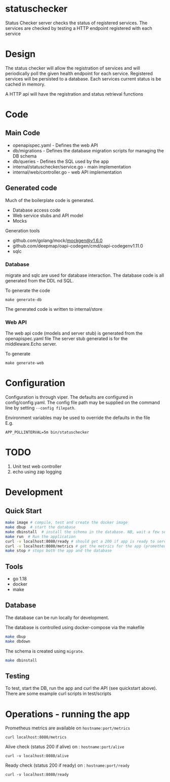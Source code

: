 # statuschecker
Status Checker server checks the status of registered services.
The services are checked by testing a HTTP endpoint registered with each service

# Design

The status checker will allow the registration of services and will periodically poll the given health 
endpoint for each service. Registered services will be persisted to a database. Each services current status is 
be cached in memory.

A HTTP api will have the registration and status retrieval functions

# Code

## Main Code
* openapispec.yaml  -  Defines the web API
* db/migrations     -  Defines the database migration scripts for managing the DB schema
* db/queries        -  Defines the SQL used by the app 
* internal/statuschecker/service.go   -  main implementation
* internal/web/controller.go - web API implementation

## Generated code

Much of the boilerplate code is generated.

* Database access code
* Web service stubs and API model
* Mocks

Generation tools

* github.com/golang/mock/mockgen@v1.6.0
* github.com/deepmap/oapi-codegen/cmd/oapi-codegenv1.11.0
* sqlc


### Database

migrate and sqlc are used for database interaction. The database code is all generated from the DDL nd SQL.

To generate the code
```
make generate-db
```
The generated code is written to internal/store


### Web API
The web api code (models and server stub) is generated from the openapispec.yaml file
The server stub generated is for the middleware.Echo server.

To generate
```
make generate-web
```

# Configuration

Configuration is through viper.
The defaults are configured in config/config.yaml. The config file path may be supplied on the command line by setting `--config filepath`.

Environment variables may be used to override the defaults in the file  
E.g. 
```
APP_POLLINTERVAL=5m bin/statuschecker
```

# TODO

1. Unit test web controller
2. echo using zap logging



# Development

## Quick Start
```bash
make image # compile, test and create the docker image
make dbup  # start the database
make dbinstall  # install the schema in the database. NB, wait a few seconds after dbup for the database to start
make run  # Run the application
curl -v localhost:8080/ready # should get a 200 if app is ready to serve
curl -v localhost:8080/metrics # get the metrics for the app (prometheus compatible)
make stop # stops both the app and the database
```
## Tools

* go 1.18
* docker
* make


## Database

The database can be run locally for development.

The database is controlled using docker-compose via the makefile 
```bash
make dbup
make dbdown
```

The schema is created using `migrate`.

```bash
make dbinstall
```


## Testing
To test, start the DB, run the app and curl the API (see quickstart above).  
There are some example curl scripts in test/scripts 


# Operations - running the app

Prometheus metrics are available on `hostname:port/metrics`
```
curl localhost:8080/metrics
```

Alive check (status 200 if alive) on : `hostname:port/alive`
```
curl -v localhost:8080/alive
```

Ready check (status 200 if ready) on : `hostname:port/ready`
```
curl -v localhost:8080/ready
```
